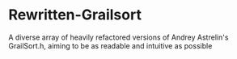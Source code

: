 # Rewritten-Grailsort
A diverse array of heavily refactored versions of Andrey Astrelin's GrailSort.h, aiming to be as readable and intuitive as possible
